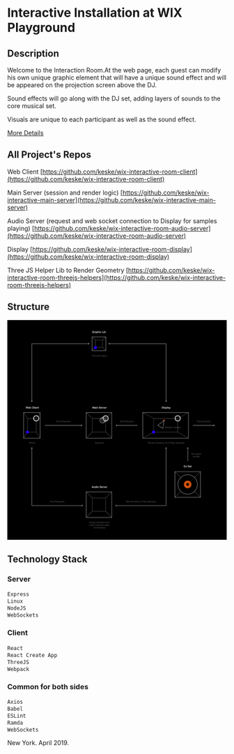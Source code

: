 Interactive Installation at WIX Playground
=========================

## Description

Welcome to the Interaction Room.At the web page, each guest can modify his own unique graphic element that will have a unique sound effect and will be appeared on the projection screen above the DJ.

Sound effects will go along with the DJ set, adding layers of sounds to the core musical set. 

Visuals are unique to each participant as well as the sound effect. 

[More Details](https://www.wixplaygroundpresents.com/interaction-room)

## All Project's Repos

Web Client
[https://github.com/keske/wix-interactive-room-client](https://github.com/keske/wix-interactive-room-client)

Main Server (session and render logic)
[https://github.com/keske/wix-interactive-main-server](https://github.com/keske/wix-interactive-main-server)

Audio Server (request and web socket connection to Display for samples playing)
[https://github.com/keske/wix-interactive-room-audio-server](https://github.com/keske/wix-interactive-room-audio-server)

Display
[https://github.com/keske/wix-interactive-room-display](https://github.com/keske/wix-interactive-room-display)

Three JS Helper Lib to Render Geometry
[https://github.com/keske/wix-interactive-room-threejs-helpers](https://github.com/keske/wix-interactive-room-threejs-helpers)

## Structure

![alt text][structure]

## Technology Stack

### Server

```
Express
Linux
NodeJS
WebSockets
```

### Client

```
React
React Create App
ThreeJS
Webpack
```

### Common for both sides

```
Axios
Babel
ESLint
Ramda
WebSockets
```

[structure]: https://raw.githubusercontent.com/keske/wix-interactive-room/master/public/structure.png?token=AAN5LUXGDPQCOSQATKYKHHS42CL5U "Structure"

New York. April 2019.
